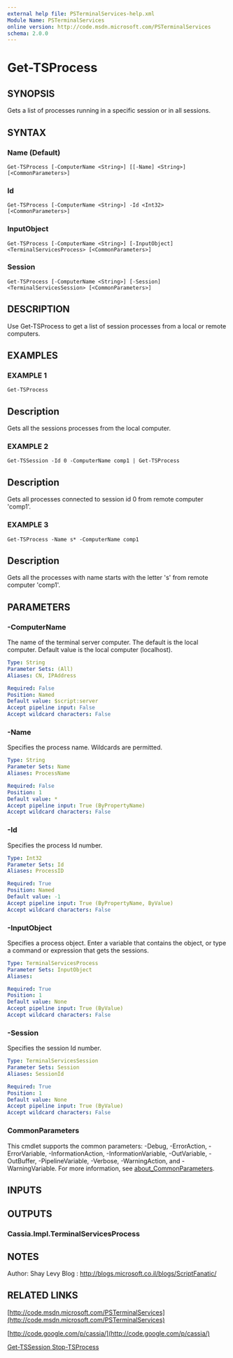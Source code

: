 ```yaml
---
external help file: PSTerminalServices-help.xml
Module Name: PSTerminalServices
online version: http://code.msdn.microsoft.com/PSTerminalServices
schema: 2.0.0
---
```


# Get-TSProcess

## SYNOPSIS
Gets a list of processes running in a specific session or in all sessions.

## SYNTAX

### Name (Default)
```
Get-TSProcess [-ComputerName <String>] [[-Name] <String>] [<CommonParameters>]
```

### Id
```
Get-TSProcess [-ComputerName <String>] -Id <Int32> [<CommonParameters>]
```

### InputObject
```
Get-TSProcess [-ComputerName <String>] [-InputObject] <TerminalServicesProcess> [<CommonParameters>]
```

### Session
```
Get-TSProcess [-ComputerName <String>] [-Session] <TerminalServicesSession> [<CommonParameters>]
```

## DESCRIPTION
Use Get-TSProcess to get a list of session processes from a local or remote computers.

## EXAMPLES

### EXAMPLE 1
```
Get-TSProcess
```

Description
-----------
Gets all the sessions processes from the local computer.

### EXAMPLE 2
```
Get-TSSession -Id 0 -ComputerName comp1 | Get-TSProcess
```

Description
-----------
Gets all processes connected to session id 0 from remote computer 'comp1'.

### EXAMPLE 3
```
Get-TSProcess -Name s* -ComputerName comp1
```

Description
-----------
Gets all the processes with name starts with the letter 's' from remote computer 'comp1'.

## PARAMETERS

### -ComputerName
The name of the terminal server computer.
The default is the local computer.
Default value is the local computer (localhost).

```yaml
Type: String
Parameter Sets: (All)
Aliases: CN, IPAddress

Required: False
Position: Named
Default value: $script:server
Accept pipeline input: False
Accept wildcard characters: False
```

### -Name
Specifies the process name.
Wildcards are permitted.

```yaml
Type: String
Parameter Sets: Name
Aliases: ProcessName

Required: False
Position: 1
Default value: *
Accept pipeline input: True (ByPropertyName)
Accept wildcard characters: False
```

### -Id
Specifies the process Id number.

```yaml
Type: Int32
Parameter Sets: Id
Aliases: ProcessID

Required: True
Position: Named
Default value: -1
Accept pipeline input: True (ByPropertyName, ByValue)
Accept wildcard characters: False
```

### -InputObject
Specifies a process object.
Enter a variable that contains the object, or type a command or expression that gets the sessions.

```yaml
Type: TerminalServicesProcess
Parameter Sets: InputObject
Aliases:

Required: True
Position: 1
Default value: None
Accept pipeline input: True (ByValue)
Accept wildcard characters: False
```

### -Session
Specifies the session Id number.

```yaml
Type: TerminalServicesSession
Parameter Sets: Session
Aliases: SessionId

Required: True
Position: 1
Default value: None
Accept pipeline input: True (ByValue)
Accept wildcard characters: False
```

### CommonParameters
This cmdlet supports the common parameters: -Debug, -ErrorAction, -ErrorVariable, -InformationAction, -InformationVariable, -OutVariable, -OutBuffer, -PipelineVariable, -Verbose, -WarningAction, and -WarningVariable. For more information, see [about_CommonParameters](http://go.microsoft.com/fwlink/?LinkID=113216).

## INPUTS

## OUTPUTS

### Cassia.Impl.TerminalServicesProcess
## NOTES
Author: Shay Levy
Blog  : http://blogs.microsoft.co.il/blogs/ScriptFanatic/

## RELATED LINKS

[http://code.msdn.microsoft.com/PSTerminalServices](http://code.msdn.microsoft.com/PSTerminalServices)

[http://code.google.com/p/cassia/](http://code.google.com/p/cassia/)

[Get-TSSession
Stop-TSProcess]()


